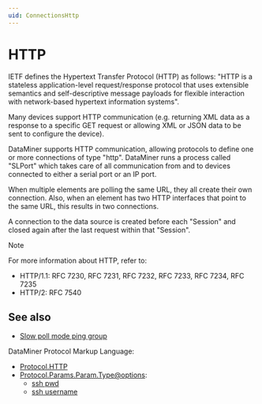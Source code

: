 ```yaml
---
uid: ConnectionsHttp
---
```


# HTTP

IETF defines the Hypertext Transfer Protocol (HTTP) as follows: "HTTP is a stateless application-level request/response protocol that uses extensible semantics and self-descriptive message payloads for flexible interaction with network-based hypertext information systems".

Many devices support HTTP communication (e.g. returning XML data as a response to a specific GET request or allowing XML or JSON data to be sent to configure the device).

DataMiner supports HTTP communication, allowing protocols to define one or more connections of type "http". DataMiner runs a process called "SLPort" which takes care of all communication from and to devices connected to either a serial port or an IP port.

When multiple elements are polling the same URL, they all create their own connection. Also, when an element has two HTTP interfaces that point to the same URL, this results in two connections.

A connection to the data source is created before each "Session" and closed again after the last request within that "Session".

> [!NOTE]
> For more information about HTTP, refer to:
>
> - HTTP/1.1: RFC 7230, RFC 7231, RFC 7232, RFC 7233, RFC 7234, RFC 7235
> - HTTP/2: RFC 7540

## See also

- [Slow poll mode ping group](xref:ConnectionsPingGroup)

DataMiner Protocol Markup Language:

- [Protocol.HTTP](xref:Protocol.HTTP)
- [Protocol.Params.Param.Type@options](xref:Protocol.Params.Param.Type-options):
  - [ssh pwd](xref:Protocol.Params.Param.Type-options#ssh-pwd)
  - [ssh username](xref:Protocol.Params.Param.Type-options#ssh-username)

